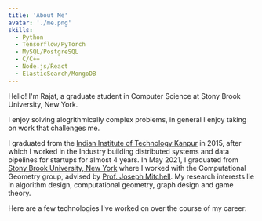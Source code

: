 ```yaml
---
title: 'About Me'
avatar: './me.png'
skills:
  - Python
  - Tensorflow/PyTorch
  - MySQL/PostgreSQL
  - C/C++
  - Node.js/React
  - ElasticSearch/MongoDB
---
```


Hello! I'm Rajat, a graduate student in Computer Science at Stony Brook University, New York.

I enjoy solving alogrithmically complex problems, in general I enjoy taking on work that challenges me.

I graduated from the [Indian Institute of Technology Kanpur](http://iitk.ac.in/) in 2015, after which I worked in the Industry building distributed systems and data pipelines for startups for almost 4 years.
In May 2021, I graduated from [Stony Brook University, New York](https://www.stonybrook.edu/) where I worked with the Computational Geometry group, advised by [Prof. Joseph Mitchell](http://www.ams.sunysb.edu/~jsbm/jsbm.html).
My research interests lie in algorithm design, computational geometry, graph design and game theory.

Here are a few technologies I've worked on over the course of my career:

